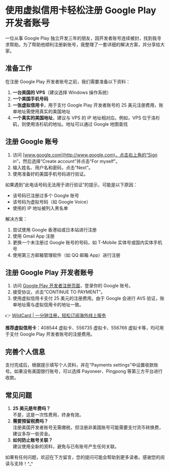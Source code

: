 # 使用虚拟信用卡轻松注册 Google Play 开发者账号

一位从事 Google Play 独立开发三年的朋友，因开发者账号连续被封，找到我寻求帮助。为了帮助他顺利注册新账号，我整理了一套详细的解决方案，并分享给大家。

## 准备工作

在注册 Google Play 开发者账号之前，我们需要准备以下资料：

1. **一台美国的 VPS**（建议选择 Windows 操作系统）
2. **一个美国手机号码**
3. **一张虚拟信用卡**，用于支付 Google Play 开发者账号的 25 美元注册费用，账单地址需使用真实的美国地址
4. **一个真实的美国地址**，建议与 VPS 的 IP 地址相对应。例如，VPS 位于洛杉矶，则使用洛杉矶的地址。地址可以通过 Google 地图查找

## 注册 Google 账号

1. 访问 [www.google.com](http://www.google.com)，点击右上角的“Sign in”，然后选择“Create account”并点击“For myself”。
2. 输入姓名、用户名和密码，点击“Next”。
3. 使用准备好的美国手机号码进行验证。

如果遇到“此电话号码无法用于进行验证”的提示，可能是以下原因：

- 该号码已注册过多个 Google 账号
- 该号码为虚拟号码（如 Google Voice）
- 使用的 IP 地址被列入黑名单

解决方案：

1. 尝试使用 Google 香港站或日本站进行注册
2. 使用 Gmail App 注册
3. 更换一个未注册过 Google 账号的号码，如 T-Mobile 实体号或国内实体手机号
4. 使用第三方邮箱管理软件（如 QQ 邮箱 App）进行注册

## 注册 Google Play 开发者账号

1. 访问 [Google Play 开发者注册页面](https://play.google.com/apps/publish/signup/)，登录你的 Google 账号。
2. 接受协议，点击“CONTINUE TO PAYMENT”。
3. 使用虚拟信用卡支付 25 美元的注册费用。由于 Google 会进行 AVS 验证，账单地址需与虚拟信用卡的地址一致。

👉 [WildCard | 一分钟注册，轻松订阅海外线上服务](https://bbtdd.com/WildCard)

**推荐虚拟信用卡**：408544 虚拟卡、556735 虚拟卡、556766 虚拟卡等，均可用于支付 Google Play 开发者账号的注册费用。

## 完善个人信息

支付完成后，根据提示填写个人资料，并在“Payments settings”中设置收款账号。如果没有美国银行账号，可以选择 Payoneer、Pingpong 等第三方平台进行收款。

## 常见问题

1. **25 美元是年费吗？**  
   不是，这是一次性费用，终身有效。
2. **需要预留税费吗？**  
   注册美国开发者账号无需缴税，但注册非美国账号可能需要支付货币转换费，建议多存一些资金。
3. **如何防止账号关联？**  
   建议使用全新的资料，避免与已有账号产生任何关联。

如果有任何问题，欢迎在下方留言，您的提问可能会帮助到更多读者。感谢您的阅读与支持！^_^